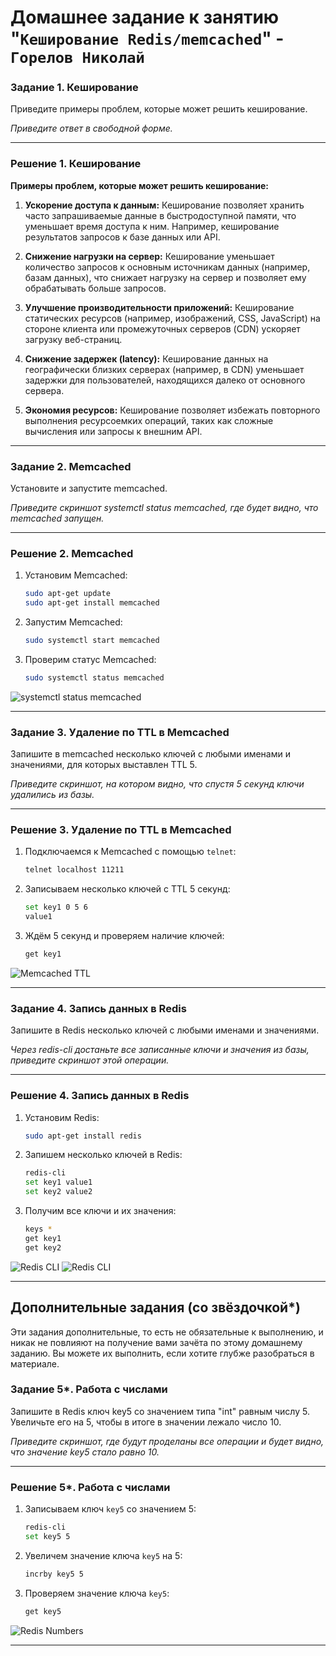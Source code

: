# Домашнее задание к занятию "`Кеширование Redis/memcached`" - `Горелов Николай`


### Задание 1. Кеширование 

Приведите примеры проблем, которые может решить кеширование. 

*Приведите ответ в свободной форме.*

---

### Решение 1. Кеширование

**Примеры проблем, которые может решить кеширование:**

1. **Ускорение доступа к данным:** Кеширование позволяет хранить часто запрашиваемые данные в быстродоступной памяти, что уменьшает время доступа к ним. Например, кеширование результатов запросов к базе данных или API.

2. **Снижение нагрузки на сервер:** Кеширование уменьшает количество запросов к основным источникам данных (например, базам данных), что снижает нагрузку на сервер и позволяет ему обрабатывать больше запросов.

3. **Улучшение производительности приложений:** Кеширование статических ресурсов (например, изображений, CSS, JavaScript) на стороне клиента или промежуточных серверов (CDN) ускоряет загрузку веб-страниц.

4. **Снижение задержек (latency):** Кеширование данных на географически близких серверах (например, в CDN) уменьшает задержки для пользователей, находящихся далеко от основного сервера.

5. **Экономия ресурсов:** Кеширование позволяет избежать повторного выполнения ресурсоемких операций, таких как сложные вычисления или запросы к внешним API.

---

### Задание 2. Memcached

Установите и запустите memcached.

*Приведите скриншот systemctl status memcached, где будет видно, что memcached запущен.*

---

### Решение 2. Memcached

1. Установим Memcached:
   ```bash
   sudo apt-get update
   sudo apt-get install memcached
   ```

2. Запустим Memcached:
   ```bash
   sudo systemctl start memcached
   ```

3. Проверим статус Memcached:
   ```bash
   sudo systemctl status memcached
   ```

![systemctl status memcached](img/2.png)  

---

### Задание 3. Удаление по TTL в Memcached

Запишите в memcached несколько ключей с любыми именами и значениями, для которых выставлен TTL 5. 

*Приведите скриншот, на котором видно, что спустя 5 секунд ключи удалились из базы.*

---

### Решение 3. Удаление по TTL в Memcached

1. Подключаемся к Memcached с помощью `telnet`:
   ```bash
   telnet localhost 11211
   ```

2. Записываем несколько ключей с TTL 5 секунд:
   ```bash
   set key1 0 5 6
   value1
   ```

3. Ждём 5 секунд и проверяем наличие ключей:
   ```bash
   get key1
   ```

![Memcached TTL](img/3.png)  

---

### Задание 4. Запись данных в Redis

Запишите в Redis несколько ключей с любыми именами и значениями. 

*Через redis-cli достаньте все записанные ключи и значения из базы, приведите скриншот этой операции.*

---

### Решение 4. Запись данных в Redis

1. Установим Redis:
   ```bash
   sudo apt-get install redis
   ```

2. Запишем несколько ключей в Redis:
   ```bash
   redis-cli
   set key1 value1
   set key2 value2
   ```

3. Получим все ключи и их значения:
   ```bash
   keys *
   get key1
   get key2
   ```

![Redis CLI](img/4.1.png)
![Redis CLI](img/4.2.png)

---

## Дополнительные задания (со звёздочкой*)
Эти задания дополнительные, то есть не обязательные к выполнению, и никак не повлияют на получение вами зачёта по этому домашнему заданию. Вы можете их выполнить, если хотите глубже разобраться в материале.

### Задание 5*. Работа с числами 

Запишите в Redis ключ key5 со значением типа "int" равным числу 5. Увеличьте его на 5, чтобы в итоге в значении лежало число 10.  

*Приведите скриншот, где будут проделаны все операции и будет видно, что значение key5 стало равно 10.*

---

### Решение 5*. Работа с числами

1. Запиcываем ключ `key5` со значением 5:
   ```bash
   redis-cli
   set key5 5
   ```

2. Увеличем значение ключа `key5` на 5:
   ```bash
   incrby key5 5
   ```

3. Проверяем значение ключа `key5`:
   ```bash
   get key5
   ```

![Redis Numbers](img/5.png)  

---